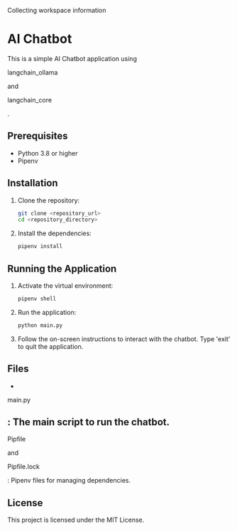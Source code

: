 Collecting workspace information

# AI Chatbot

This is a simple AI Chatbot application using 

langchain_ollama

 and 

langchain_core

.

## Prerequisites

- Python 3.8 or higher
- Pipenv

## Installation

1. Clone the repository:
    ```sh
    git clone <repository_url>
    cd <repository_directory>
    ```

2. Install the dependencies:
    ```sh
    pipenv install
    ```

## Running the Application

1. Activate the virtual environment:
    ```sh
    pipenv shell
    ```

2. Run the application:
    ```sh
    python main.py
    ```

3. Follow the on-screen instructions to interact with the chatbot. Type 'exit' to quit the application.

## Files

- 

main.py

: The main script to run the chatbot.
- 

Pipfile

 and 

Pipfile.lock

: Pipenv files for managing dependencies.

## License

This project is licensed under the MIT License.